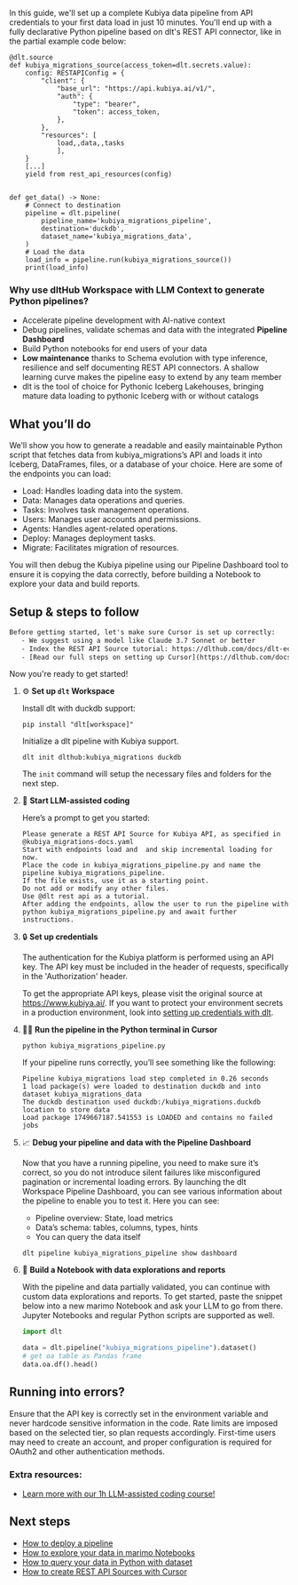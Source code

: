 In this guide, we'll set up a complete Kubiya data pipeline from API credentials to your first data load in just 10 minutes. You'll end up with a fully declarative Python pipeline based on dlt's REST API connector, like in the partial example code below:

```python-outcome
@dlt.source
def kubiya_migrations_source(access_token=dlt.secrets.value):
    config: RESTAPIConfig = {
        "client": {
            "base_url": "https://api.kubiya.ai/v1/",
            "auth": {
                "type": "bearer",
                "token": access_token,
            },
        },
        "resources": [
            load,,data,,tasks
            ],
    }
    [...]
    yield from rest_api_resources(config)


def get_data() -> None:
    # Connect to destination
    pipeline = dlt.pipeline(
        pipeline_name='kubiya_migrations_pipeline',
        destination='duckdb',
        dataset_name='kubiya_migrations_data', 
    )
    # Load the data
    load_info = pipeline.run(kubiya_migrations_source())
    print(load_info) 
```

### Why use dltHub Workspace with LLM Context to generate Python pipelines?

- Accelerate pipeline development with AI-native context
- Debug pipelines, validate schemas and data with the integrated **Pipeline Dashboard**
- Build Python notebooks for end users of your data
- **Low maintenance** thanks to Schema evolution with type inference, resilience and self documenting REST API connectors. A shallow learning curve makes the pipeline easy to extend by any team member
- dlt is the tool of choice for Pythonic Iceberg Lakehouses, bringing mature data loading to pythonic Iceberg with or without catalogs

## What you’ll do

We’ll show you how to generate a readable and easily maintainable Python script that fetches data from kubiya_migrations’s API and loads it into Iceberg, DataFrames, files, or a database of your choice. Here are some of the endpoints you can load:

- Load: Handles loading data into the system.
- Data: Manages data operations and queries.
- Tasks: Involves task management operations.
- Users: Manages user accounts and permissions.
- Agents: Handles agent-related operations.
- Deploy: Manages deployment tasks.
- Migrate: Facilitates migration of resources.

You will then debug the Kubiya pipeline using our Pipeline Dashboard tool to ensure it is copying the data correctly, before building a Notebook to explore your data and build reports.

## Setup & steps to follow

```default
Before getting started, let's make sure Cursor is set up correctly:
   - We suggest using a model like Claude 3.7 Sonnet or better
   - Index the REST API Source tutorial: https://dlthub.com/docs/dlt-ecosystem/verified-sources/rest_api/ and add it to context as **@dlt rest api**
   - [Read our full steps on setting up Cursor](https://dlthub.com/docs/dlt-ecosystem/llm-tooling/cursor-restapi#23-configuring-cursor-with-documentation)
```

Now you're ready to get started!

1. ⚙️ **Set up `dlt` Workspace**
    
    Install dlt with duckdb support:
    ```shell
    pip install "dlt[workspace]"
    ```

    Initialize a dlt pipeline with Kubiya support.
    ```shell
    dlt init dlthub:kubiya_migrations duckdb
    ```

    The `init` command will setup the necessary files and folders for the next step.
    
2. 🤠 **Start LLM-assisted coding**
    
    Here’s a prompt to get you started:
    
    ```prompt
    Please generate a REST API Source for Kubiya API, as specified in @kubiya_migrations-docs.yaml 
    Start with endpoints load and  and skip incremental loading for now. 
    Place the code in kubiya_migrations_pipeline.py and name the pipeline kubiya_migrations_pipeline. 
    If the file exists, use it as a starting point. 
    Do not add or modify any other files. 
    Use @dlt rest api as a tutorial. 
    After adding the endpoints, allow the user to run the pipeline with python kubiya_migrations_pipeline.py and await further instructions.
    ```

    
3. 🔒 **Set up credentials** 
    
    The authentication for the Kubiya platform is performed using an API key. The API key must be included in the header of requests, specifically in the 'Authorization' header.
    
    To get the appropriate API keys, please visit the original source at https://www.kubiya.ai/.
    If you want to protect your environment secrets in a production environment, look into [setting up credentials with dlt](https://dlthub.com/docs/walkthroughs/add_credentials).
    
4. 🏃‍♀️ **Run the pipeline in the Python terminal in Cursor**
    
    ```shell
    python kubiya_migrations_pipeline.py
    ```
    
    If your pipeline runs correctly, you’ll see something like the following:
    
    ```shell
    Pipeline kubiya_migrations load step completed in 0.26 seconds
    1 load package(s) were loaded to destination duckdb and into dataset kubiya_migrations_data
    The duckdb destination used duckdb:/kubiya_migrations.duckdb location to store data
    Load package 1749667187.541553 is LOADED and contains no failed jobs
    ```
    
5. 📈 **Debug your pipeline and data with the Pipeline Dashboard**

    Now that you have a running pipeline, you need to make sure it’s correct, so you do not introduce silent failures like misconfigured pagination or incremental loading errors. By launching the dlt Workspace Pipeline Dashboard, you can see various information about the pipeline to enable you to test it. Here you can see:
    - Pipeline overview: State, load metrics
    - Data’s schema: tables, columns, types, hints
    - You can query the data itself
    
    ```shell
    dlt pipeline kubiya_migrations_pipeline show dashboard
    ```
    
6. 🐍 **Build a Notebook with data explorations and reports**

    With the pipeline and data partially validated, you can continue with custom data explorations and reports. To get started, paste the snippet below into a new marimo Notebook and ask your LLM to go from there. Jupyter Notebooks and regular Python scripts are supported as well.

    
    ```python
    import dlt

   data = dlt.pipeline("kubiya_migrations_pipeline").dataset()
   # get oa table as Pandas frame
   data.oa.df().head()
    ```

## Running into errors?

Ensure that the API key is correctly set in the environment variable and never hardcode sensitive information in the code. Rate limits are imposed based on the selected tier, so plan requests accordingly. First-time users may need to create an account, and proper configuration is required for OAuth2 and other authentication methods.

### Extra resources:

- [Learn more with our 1h LLM-assisted coding course!](https://www.youtube.com/watch?v=GGid70rnJuM)

## Next steps

- [How to deploy a pipeline](https://dlthub.com/docs/walkthroughs/deploy-a-pipeline)
- [How to explore your data in marimo Notebooks](https://dlthub.com/docs/general-usage/dataset-access/marimo)
- [How to query your data in Python with dataset](https://dlthub.com/docs/general-usage/dataset-access/dataset)
- [How to create REST API Sources with Cursor](https://dlthub.com/docs/dlt-ecosystem/llm-tooling/cursor-restapi)
